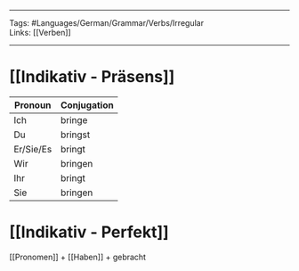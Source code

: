 ___
Tags: #Languages/German/Grammar/Verbs/Irregular  
Links: [[Verben]]
___
# [[Indikativ - Präsens]]
Pronoun|Conjugation
------------ | ------------
Ich | bringe
Du | bringst
Er/Sie/Es | bringt
Wir | bringen
Ihr | bringt
Sie | bringen


# [[Indikativ - Perfekt]]
[[Pronomen]] + [[Haben]] + gebracht